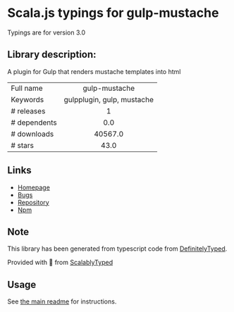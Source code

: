 
# Scala.js typings for gulp-mustache

Typings are for version 3.0

## Library description:
A plugin for Gulp that renders mustache templates into html

|                    |                 |
| ------------------ | :-------------: |
| Full name          | gulp-mustache |
| Keywords           | gulpplugin, gulp, mustache |
| # releases         | 1 |
| # dependents       | 0.0 |
| # downloads        | 40567.0 |
| # stars            | 43.0 |

## Links
- [Homepage](https://github.com/rogeriopvl/gulp-mustache)
- [Bugs](https://github.com/rogeriopvl/gulp-mustache/issues)
- [Repository](https://github.com/rogeriopvl/gulp-mustache)
- [Npm](https://www.npmjs.com/package/gulp-mustache)
    


## Note
This library has been generated from typescript code from [DefinitelyTyped](https://definitelytyped.org).

Provided with :purple_heart: from [ScalablyTyped](https://github.com/oyvindberg/ScalablyTyped)

## Usage
See [the main readme](../../readme.md) for instructions.



